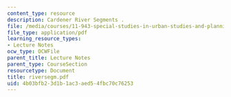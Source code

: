 ```yaml
---
content_type: resource
description: Cardener River Segments .
file: /media/courses/11-943-special-studies-in-urban-studies-and-planning-the-cardener-river-corridor-workshop-fall-2001/4b03bfb23d1b1ac3aed54fbc70c76253_riversegm.pdf
file_type: application/pdf
learning_resource_types:
- Lecture Notes
ocw_type: OCWFile
parent_title: Lecture Notes
parent_type: CourseSection
resourcetype: Document
title: riversegm.pdf
uid: 4b03bfb2-3d1b-1ac3-aed5-4fbc70c76253
---
```

